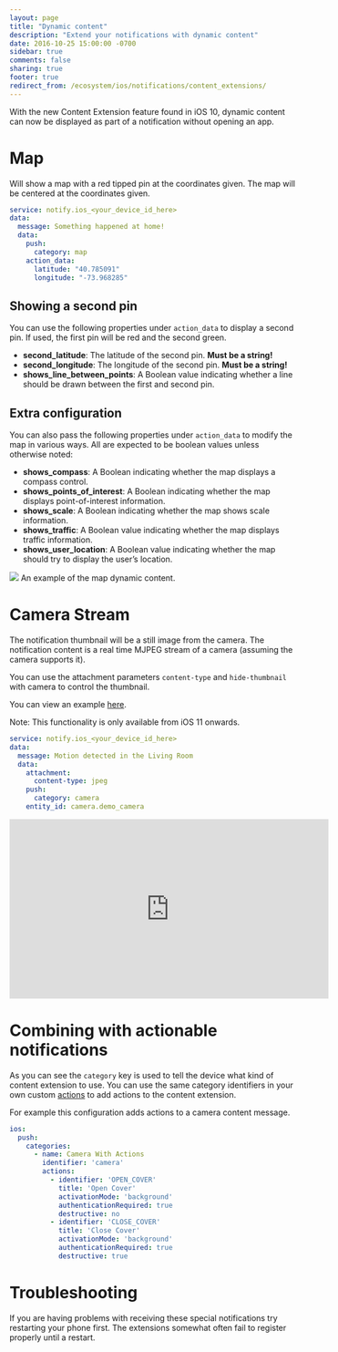 ```yaml
---
layout: page
title: "Dynamic content"
description: "Extend your notifications with dynamic content"
date: 2016-10-25 15:00:00 -0700
sidebar: true
comments: false
sharing: true
footer: true
redirect_from: /ecosystem/ios/notifications/content_extensions/
---
```


With the new Content Extension feature found in iOS 10, dynamic content can now be displayed as part of a notification without opening an app.

# Map
Will show a map with a red tipped pin at the coordinates given.
The map will be centered at the coordinates given.

```yaml
service: notify.ios_<your_device_id_here>
data:
  message: Something happened at home!
  data:
    push:
      category: map
    action_data:
      latitude: "40.785091"
      longitude: "-73.968285"
```

## Showing a second pin

You can use the following properties under `action_data` to display a second pin. If used, the first pin will be red and the second green.

- **second_latitude**: The latitude of the second pin. **Must be a string!**
- **second_longitude**: The longitude of the second pin. **Must be a string!**
- **shows_line_between_points**: A Boolean value indicating whether a line should be drawn between the first and second pin.

## Extra configuration

You can also pass the following properties under `action_data` to modify the map in various ways. All are expected to be boolean values unless otherwise noted:

- **shows_compass**: A Boolean indicating whether the map displays a compass control.
- **shows_points_of_interest**: A Boolean indicating whether the map displays point-of-interest information.
- **shows_scale**: A Boolean indicating whether the map shows scale information.
- **shows_traffic**: A Boolean value indicating whether the map displays traffic information.
- **shows_user_location**: A Boolean value indicating whether the map should try to display the user’s location.

<p class='img'>
  <img src='/images/ios/map.png' />
  An example of the map dynamic content.
</p>


# Camera Stream

The notification thumbnail will be a still image from the camera.
The notification content is a real time MJPEG stream of a camera (assuming the camera supports it).

You can use the attachment parameters `content-type` and `hide-thumbnail` with camera to control the thumbnail.

You can view an example [here](https://www.youtube.com/watch?v=LmYwpxPKW0g).

Note: This functionality is only available from iOS 11 onwards.

```yaml
service: notify.ios_<your_device_id_here>
data:
  message: Motion detected in the Living Room
  data:
    attachment:
      content-type: jpeg
    push:
      category: camera
    entity_id: camera.demo_camera
```

<div class='videoWrapper'>
<iframe width="560" height="315" src="https://www.youtube.com/embed/LmYwpxPKW0g" frameborder="0" allowfullscreen></iframe>
</div>

# Combining with actionable notifications

As you can see the `category` key is used to tell the device what kind of content extension to use. You can use the same category identifiers in your own custom [actions](/ecosystem/ios/notifications/actions/) to add actions to the content extension.

For example this configuration adds actions to a camera content message.

```yaml
ios:
  push:
    categories:
      - name: Camera With Actions
        identifier: 'camera'
        actions:
          - identifier: 'OPEN_COVER'
            title: 'Open Cover'
            activationMode: 'background'
            authenticationRequired: true
            destructive: no
          - identifier: 'CLOSE_COVER'
            title: 'Close Cover'
            activationMode: 'background'
            authenticationRequired: true
            destructive: true
```

# Troubleshooting

If you are having problems with receiving these special notifications try restarting your phone first. The extensions somewhat often fail to register properly until a restart.
